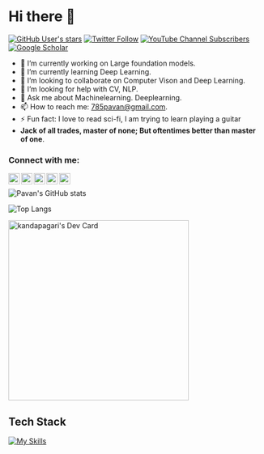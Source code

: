 # Hi there 👋

<!--
**785pavan/785pavan** is a ✨ _special_ ✨ repository because its `README.md` (this file) appears on your GitHub profile.-->


<!-- Here are some ideas to get you started: -->
[![GitHub User's stars](https://img.shields.io/github/stars/kandapagari?affiliations=OWNER%2CCOLLABORATOR&color=orange&label=total%20stars%20earned&style=for-the-badge)](https://github.com/kandapagari)
[![Twitter Follow](https://img.shields.io/twitter/follow/zephyr_347?color=blue&label=twitter%20followers&style=for-the-badge)][twitter]
[![YouTube Channel Subscribers](https://img.shields.io/youtube/channel/subscribers/UCxTxi5eGQ9JpVJQJjMIG8zQ?label=YouTube%20Channel&style=for-the-badge)](https://www.youtube.com/channel/UCxTxi5eGQ9JpVJQJjMIG8zQ)
[![Google Scholar](https://img.shields.io/static/v1?style=for-the-badge&label=Google%20Scholar&logo=googlescholar&message=Pavan%20Kumar%20Kandapagari&color=blue)](https://scholar.google.de/citations?hl=en&user=EkSY9wUAAAAJ)

- 🔭 I’m currently working on Large foundation models.
- 🌱 I’m currently learning Deep Learning.
- 👯 I’m looking to collaborate on Computer Vison and Deep Learning.
- 🤔 I’m looking for help with CV, NLP.
- 💬 Ask me about Machinelearning. Deeplearning.
- 📫 How to reach me: 785pavan@gmail.com.
- ⚡ Fun fact: I love to read sci-fi, I am trying to learn playing a guitar
- **Jack of all trades, master of none; But oftentimes better than master of one**.

### Connect with me:


[<img align="left" alt="https://kandapagari.vercel.app/" width="22px" src="https://img.icons8.com/nolan/64/internet.png"/>][website]
[<img align="left" alt="https://kandapagari-blog.vercel.app/" width="22px" src="https://img.icons8.com/nolan/64/blog.png"/>][blog]
[<img align="left" alt="zephyr_347 | Twitter" width="22px" src="https://img.icons8.com/nolan/64/twitter.png"/>][twitter]
[<img align="left" alt="kandapagari | LinkedIn" width="22px" src="https://img.icons8.com/nolan/64/linkedin.png" />][linkedin]
[<img align="left" alt="abhi_pavan_insta | Instagram" width="22px" src="https://img.icons8.com/nolan/64/instagram-new.png" />][instagram]
<br />

![Pavan's GitHub stats](https://github-readme-stats.vercel.app/api?username=kandapagari&theme=tokyonight)

![Top Langs](https://github-readme-stats.vercel.app/api/top-langs/?username=kandapagari&theme=tokyonight)

<a href="https://app.daily.dev/kandapagari"><img src="https://api.daily.dev/devcards/v2/vtGAmQFaR8usEhQAaSZ4W.png?r=f9x&type=default" width="356" alt="kandapagari's Dev Card"/></a>

## Tech Stack
[![My Skills](https://skillicons.dev/icons?i=python,pytorch,tensorflow,sklearn,docker,fastapi,anaconda,js,react,flutter,vscode,git,rust)](https://skillicons.dev)

[twitter]: https://twitter.com/zephyr_347
[instagram]: https://instagram.com/abhi_pavan_insta/
[linkedin]: https://linkedin.com/in/kandapagari
[blog]: https://kandapagari-blog.vercel.app/
[website]: https://kandapagari.vercel.app/

